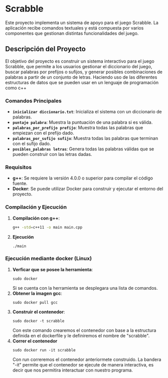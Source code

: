 # Scrabble

Este proyecto implementa un sistema de apoyo para el juego Scrabble. La aplicación recibe comandos textuales y está compuesta por varios componentes que gestionan distintas funcionalidades del juego.

## Descripción del Proyecto

El objetivo del proyecto es construir un sistema interactivo para el juego Scrabble, que permite a los usuarios gestionar el diccionario del juego, buscar palabras por prefijos o sufijos, y generar posibles combinaciones de palabras a partir de un conjunto de letras.
Haciendo uso de las diferentes estructuras de datos que se pueden usar en un lenguaje de programación como c++

### Comandos Principales

- **`inicializar diccionario.txt`**: Inicializa el sistema con un diccionario de palabras.
- **`puntaje palabra`**: Muestra la puntuación de una palabra si es válida.
- **`palabras_por_prefijo prefijo`**: Muestra todas las palabras que empiezan con el prefijo dado.
- **`palabras_por_sufijo sufijo`**: Muestra todas las palabras que terminan con el sufijo dado.
- **`posibles_palabras letras`**: Genera todas las palabras válidas que se pueden construir con las letras dadas.

### Requisitos

- **g++**: Se requiere la versión 4.0.0 o superior para compilar el código fuente.
- **Docker**: Se puede utilizar Docker para construir y ejecutar el entorno del proyecto.

### Compilación y Ejecución

1. **Compilación con g++**:
   ```bash
   g++ -std=c++11 -o main main.cpp
   ```
2. **Ejecución**
   ```
   ./main
   ```
   
### Ejecución mediante docker (Linux)

1. **Verficar que se posee la herramienta**:
   ```
   sudo docker
   ```
   Si se cuenta con la herramienta se desplegara una lista de comandos.
2. **Obtener la imagen gcc**:
   ```
   sudo docker pull gcc
   ```
3. **Construir el contenedor**:
   ```
   sudo docker -t scrabble
   ```
   Con este comando crearemos el contenedor con base a la estructura definida en el dockerfile y le definiremos el nombre de "scrabble".
4. **Correr el contenedor**
   ```
   sudo docker run -it scrabble
   ```
   Con run correremos el contenedor anteriormete construido. La bandera "-it" permite que el contenedor se ejecute de manera interactiva, es decir que nos permitira interactuar con nuestro programa.
   
   
   
